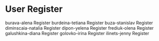 # User Register

burava-alena	Register
burdeina-tetiana	Register
buza-stanislav	Register
diminscaia-natalia	Register
dipon-yelena	Register
frediuk-olena	Register
galushkina-diana	Register
golovko-irina	Register
ilinets-jenny	Register